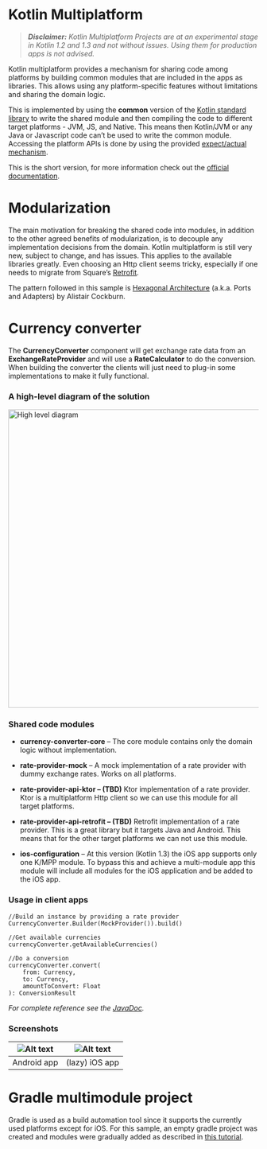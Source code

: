 # Kotlin Multiplatform

> _**Disclaimer:** Kotlin Multiplatform Projects are at an experimental stage in Kotlin 1.2 and 1.3 and not without issues. Using them for production apps is not advised._

Kotlin multiplatform provides a mechanism for sharing code among platforms by building common modules that are included in the apps as libraries. This allows using any platform-specific features without limitations and sharing the domain logic.

This is implemented by using the **common** version of the [Kotlin standard library](https://kotlinlang.org/api/latest/jvm/stdlib/index.html) to write the shared module and then compiling the code to different target platforms - JVM, JS, and Native. 
This means then Kotlin/JVM or any Java or Javascript code can’t be used to write the common module. Accessing the platform APIs is done by using the provided [expect/actual mechanism](https://kotlinlang.org/docs/reference/platform-specific-declarations.html).   

This is the short version, for more information check out the [official documentation](https://kotlinlang.org/docs/reference/multiplatform.html).

# Modularization

The main motivation for breaking the shared code into modules, in addition to the other agreed benefits of modularization, is to decouple any implementation decisions from the domain. Kotlin multiplatform is still very new, subject to change, and has issues. This applies to the available libraries greatly. Even choosing an Http client seems tricky, especially if one needs to migrate from Square’s [Retrofit](https://square.github.io/retrofit/).

The pattern followed in this sample is [Hexagonal Architecture](http://alistair.cockburn.us/Hexagonal+architecture) (a.k.a. Ports and Adapters) by Alistair Cockburn.

# Currency converter

The **CurrencyConverter** component will get exchange rate data from an **ExchangeRateProvider** and will use a **RateCalculator** to do the conversion. When building the converter the clients will just need to plug-in some implementations to make it fully functional.

### A high-level diagram of the solution

<img src="https://github.com/webfactorymk/kotlin-multiplatform-currency-converter/blob/master/screenshots/Kotlin%20MPP%20%2B%20P%26A.png" alt="High level diagram" width="600">

### Shared code modules

- **currency-converter-core** – The core module contains only the domain logic without implementation.

- **rate-provider-mock** – A mock implementation of a rate provider with dummy exchange rates. Works on all platforms.

- **rate-provider-api-ktor – (TBD)** Ktor implementation of a rate provider. Ktor is a multiplatform Http client so we can use this module for all target platforms.

- **rate-provider-api-retrofit – (TBD)** Retrofit implementation of a rate provider. This is a great library but it targets Java and Android. This means that for the other target platforms we can not use this module.

- **ios-configuration** – At this version (Kotlin 1.3) the iOS app supports only one K/MPP module. To bypass this and achieve a multi-module app this module will include all modules for the iOS application and be added to the iOS app.

### Usage in client apps

```
//Build an instance by providing a rate provider
CurrencyConverter.Builder(MockProvider()).build()

//Get available currencies
currencyConverter.getAvailableCurrencies()

//Do a conversion
currencyConverter.convert(
    from: Currency,
    to: Currency,
    amountToConvert: Float
): ConversionResult
```

_For complete reference see the [JavaDoc](http://htmlpreview.github.io/?https://github.com/webfactorymk/kotlin-multiplatform-currency-converter/blob/master/core/javadoc/common/core/mk.webfactory.dz.converter.currency.core/index.html)._

### Screenshots

| ![Alt text][android] | ![Alt text][ios] |
|:--------------------:|:----------------:|
| Android app          | (lazy) iOS app   |

[android]: https://github.com/webfactorymk/kotlin-multiplatform-currency-converter/blob/master/screenshots/android%20app.png "Android app"
[ios]: https://github.com/webfactorymk/kotlin-multiplatform-currency-converter/blob/master/screenshots/iOS%20app.png "iOS app"

# Gradle multimodule project

Gradle is used as a build automation tool since it supports the currently used platforms except for iOS. 
For this sample, an empty gradle project was created and modules were gradually added as described in [this tutorial](https://guides.gradle.org/creating-multi-project-builds/).
